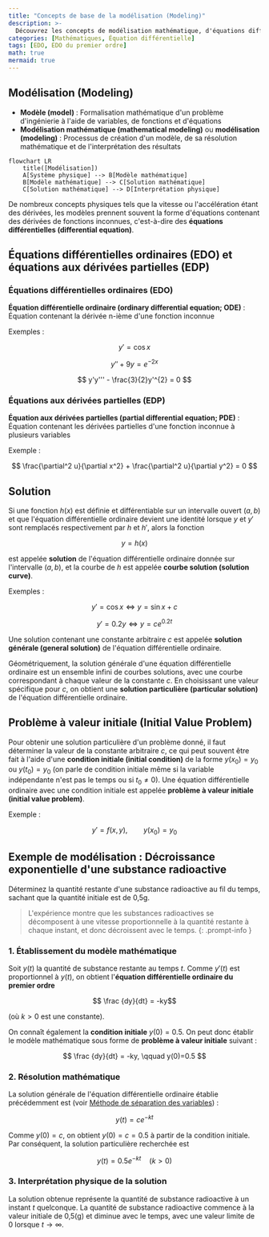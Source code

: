 ```yaml
---
title: "Concepts de base de la modélisation (Modeling)"
description: >-
  Découvrez les concepts de modélisation mathématique, d'équations différentielles ordinaires, d'équations aux dérivées partielles et de problèmes à valeur initiale.
categories: [Mathématiques, Équation différentielle]
tags: [EDO, EDO du premier ordre]
math: true
mermaid: true
---
```


## Modélisation (Modeling)
- **Modèle (model)** : Formalisation mathématique d'un problème d'ingénierie à l'aide de variables, de fonctions et d'équations
- **Modélisation mathématique (mathematical modeling)** ou **modélisation (modeling)** : Processus de création d'un modèle, de sa résolution mathématique et de l'interprétation des résultats

```mermaid
flowchart LR
	title([Modélisation])
	A[Système physique] --> B[Modèle mathématique]
	B[Modèle mathématique] --> C[Solution mathématique]
	C[Solution mathématique] --> D[Interprétation physique]
```

De nombreux concepts physiques tels que la vitesse ou l'accélération étant des dérivées, les modèles prennent souvent la forme d'équations contenant des dérivées de fonctions inconnues, c'est-à-dire des **équations différentielles (differential equation)**.

## Équations différentielles ordinaires (EDO) et équations aux dérivées partielles (EDP)
### Équations différentielles ordinaires (EDO)
**Équation différentielle ordinaire (ordinary differential equation; ODE)** : Équation contenant la dérivée n-ième d'une fonction inconnue

Exemples :

$$y' = \cos x$$

$$ y'' + 9y = e^{-2x} $$

$$ y'y''' - \frac{3}{2}y'^{2} = 0 $$


### Équations aux dérivées partielles (EDP)
**Équation aux dérivées partielles (partial differential equation; PDE)** : Équation contenant les dérivées partielles d'une fonction inconnue à plusieurs variables

Exemple :

$$ \frac{\partial^2 u}{\partial x^2} + \frac{\partial^2 u}{\partial y^2} = 0 $$

## Solution
Si une fonction $h(x)$ est définie et différentiable sur un intervalle ouvert $(a, b)$ et que l'équation différentielle ordinaire devient une identité lorsque $y$ et $y'$ sont remplacés respectivement par $h$ et $h'$, alors la fonction

$$ y = h(x) $$

est appelée **solution** de l'équation différentielle ordinaire donnée sur l'intervalle $(a, b)$, et la courbe de $h$ est appelée **courbe solution (solution curve)**.

Exemples :

$$ y'=\cos x \Leftrightarrow y=\sin x+c $$

$$ y'=0.2y \Leftrightarrow y=ce^{0.2t} $$

Une solution contenant une constante arbitraire $c$ est appelée **solution générale (general solution)** de l'équation différentielle ordinaire.

Géométriquement, la solution générale d'une équation différentielle ordinaire est un ensemble infini de courbes solutions, avec une courbe correspondant à chaque valeur de la constante $c$. En choisissant une valeur spécifique pour $c$, on obtient une **solution particulière (particular solution)** de l'équation différentielle ordinaire.

## Problème à valeur initiale (Initial Value Problem)
Pour obtenir une solution particulière d'un problème donné, il faut déterminer la valeur de la constante arbitraire $c$, ce qui peut souvent être fait à l'aide d'une **condition initiale (initial condition)** de la forme $y(x_{0})=y_{0}$ ou $y(t_{0})=y_{0}$ (on parle de condition initiale même si la variable indépendante n'est pas le temps ou si $t_{0}\neq0$). Une équation différentielle ordinaire avec une condition initiale est appelée **problème à valeur initiale (initial value problem)**.

Exemple :

$$ y'=f(x,y),\qquad y(x_{0})=y_{0} $$

## Exemple de modélisation : Décroissance exponentielle d'une substance radioactive
Déterminez la quantité restante d'une substance radioactive au fil du temps, sachant que la quantité initiale est de 0,5g.
> L'expérience montre que les substances radioactives se décomposent à une vitesse proportionnelle à la quantité restante à chaque instant, et donc décroissent avec le temps.
{: .prompt-info }

### 1. Établissement du modèle mathématique
Soit $y(t)$ la quantité de substance restante au temps $t$. Comme $y'(t)$ est proportionnel à $y(t)$, on obtient l'**équation différentielle ordinaire du premier ordre** 

$$ \frac {dy}{dt} = -ky$$ 

(où $k>0$ est une constante).

On connaît également la **condition initiale** $y(0)=0.5$. On peut donc établir le modèle mathématique sous forme de **problème à valeur initiale** suivant :

$$ \frac {dy}{dt} = -ky, \qquad y(0)=0.5 $$

### 2. Résolution mathématique
La solution générale de l'équation différentielle ordinaire établie précédemment est (voir [Méthode de séparation des variables](/posts/Separation-of-Variables/#모델링-예제-방사성-탄소-연대측정법-radiocarbon-dating)) :

$$ y(t)=ce^{-kt} $$

Comme $y(0)=c$, on obtient $y(0)=c=0.5$ à partir de la condition initiale. Par conséquent, la solution particulière recherchée est 

$$ y(t)=0.5e^{-kt} \quad(k>0)$$

### 3. Interprétation physique de la solution
La solution obtenue représente la quantité de substance radioactive à un instant $t$ quelconque. La quantité de substance radioactive commence à la valeur initiale de 0,5(g) et diminue avec le temps, avec une valeur limite de $0$ lorsque $t \to \infty$.